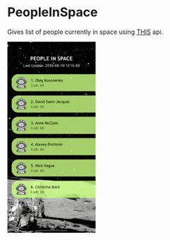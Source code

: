 # PeopleInSpace
Gives list of people currently in space using [THIS](http://api.open-notify.org/) api.

<img src = "Screenshots\inSpace.png" width = 200 alt = "PeopleInSpace">
